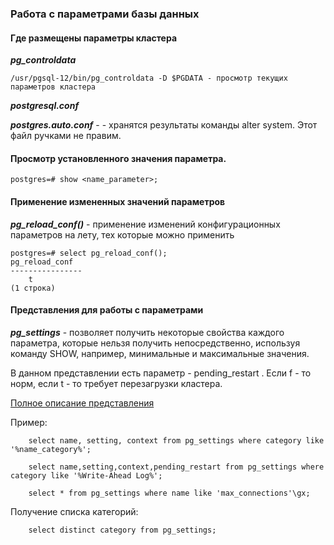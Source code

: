 ### Работа с параметрами базы данных

#### Где размещены параметры кластера 

***pg_controldata*** 

    /usr/pgsql-12/bin/pg_controldata -D $PGDATA - просмотр текущих параметров кластера
    
***postgresql.conf*** 

***postgres.auto.conf*** - - хранятся результаты команды alter system. Этот файл ручками не правим.

#### Просмотр установленного значения параметра.

    postgres=# show <name_parameter>;
    
    

    
#### Применение измененных значений параметров

***pg_reload_conf()*** - применение изменений конфигурационных параметров на лету, тех которые можно применить

    postgres=# select pg_reload_conf();
    pg_reload_conf 
    ----------------
        t
    (1 строка)

    
#### Представления для работы с параметрами

***pg_settings*** - позволяет получить некоторые свойства каждого параметра, которые нельзя получить непосредственно, используя команду SHOW, например, минимальные и максимальные значения.

В данном представлении есть параметр - pending_restart . Если f - то норм, если t - то требует перезагрузки кластера.

[Полное описание представления](https://postgrespro.ru/docs/postgresql/14/view-pg-settings)

Пример:

        select name, setting, context from pg_settings where category like '%name_category%';

        select name,setting,context,pending_restart from pg_settings where category like '%Write-Ahead Log%'; 
        
        select * from pg_settings where name like 'max_connections'\gx;
 
 Получение списка категорий:
 
        select distinct category from pg_settings;
           
